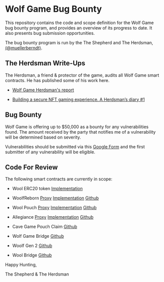 
# Wolf Game Bug Bounty

This repository contains the code and scope definition for the Wolf Game bug bounty program, and provides an overview of its progress to date. It also presents bug submission opportunities.

The bug bounty program is run by the The Shepherd and The Herdsman, [(@muellerberndt)](https://twitter.com/muellerberndt).

## The Herdsman Write-Ups

The Herdsman, a friend & protector of the game, audits all Wolf Game smart contracts. He has published some of his work here.

- [Wolf Game Herdsman's report](https://muellerberndt.medium.com/wolf-game-herdsmans-report-5802c9d477bd)

- [Building a secure NFT gaming experience. A Herdsman’s diary #1](https://muellerberndt.medium.com/building-a-secure-nft-gaming-experience-a-herdsmans-diary-1-91aab11139dc)

## Bug Bounty

Wolf Game is offering up to $50,000 as a bounty for any vulnerabilities found. The amount received by the party that notifies me of a vulnerability will be determined based on severity.

Vulnerabilities should be submitted via this [Google Form](https://docs.google.com/forms/d/e/1FAIpQLSfWr5PxOq5NhFEG8jgPAG8IcTRDyj_X1M-RIwPNg8z6iBM3Kg/viewform) and the first submitter of any vulnerability will be eligible.

## Code For Review

The following smart contracts are currently in scope:

- Wool ERC20 token [Implementation](https://etherscan.io/address/0x8355dbe8b0e275abad27eb843f3eaf3fc855e525#code)

- WoolfReborn [Proxy](https://etherscan.io/address/0x7f36182dee28c45de6072a34d29855bae76dbe2f#code) [Implementation](https://etherscan.io/address/0x6aed9e5dda93b4243e87438790fea310fd182ea1#code) [Github](migration/WoolfReborn.sol)

- Wool Pouch [Proxy](https://etherscan.io/address/0xb76FBBB30e31F2c3BDaA2466CfB1CfE39b220D06#code) [Implementation](https://etherscan.io/address/0x425d27fae9b47e18278b746675002bca8d94e2f0#code) [Github](riskygame/WoolPouch.sol)

- Allegiance [Proxy](https://etherscan.io/address/0xd3a316d5fa3811553f67d9974e457c37d1c098b8#code) [Implementation](https://etherscan.io/address/0x605e768f4f22fcfb101dea87487d94387ad6e35d#code) [Github](alpha%20game/Allegiance.sol)

- Cave Game Pouch Claim [Github](post%20cave%20game/CaveGamePouchClaim.sol)

- Wolf Game Bridge [Github](full%20game/WolfGameBridge.sol)

- Woolf Gen 2 [Github](full%20game/WoolfGen2.sol)

- Wool Bridge [Github](full%20game/WoolBridge.sol)

Happy Hunting,

The Shepherd & The Herdsman
